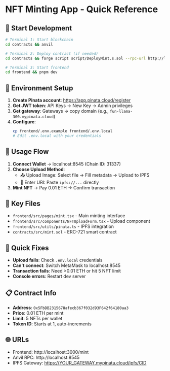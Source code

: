 # NFT Minting App - Quick Reference

## 🚀 Start Development

```bash
# Terminal 1: Start blockchain
cd contracts && anvil

# Terminal 2: Deploy contract (if needed)
cd contracts && forge script script/DeployMint.s.sol --rpc-url http://localhost:8545 --private-key 0xac0974bec39a17e36ba4a6b4d238ff944bacb478cbed5efcae784d7bf4f2ff80 --broadcast

# Terminal 3: Start frontend
cd frontend && pnpm dev
```

## 🔑 Environment Setup

1. **Create Pinata account**: https://app.pinata.cloud/register
2. **Get JWT token**: API Keys → New Key → Admin privileges
3. **Get gateway**: Gateways → copy domain (e.g., `fun-llama-300.mypinata.cloud`)
4. **Configure**:
   ```bash
   cp frontend/.env.example frontend/.env.local
   # Edit .env.local with your credentials
   ```

## 📱 Usage Flow

1. **Connect Wallet** → localhost:8545 (Chain ID: 31337)
2. **Choose Upload Method**:
   - 📤 Upload Image: Select file → Fill metadata → Upload to IPFS
   - 🔗 Enter URI: Paste `ipfs://...` directly
3. **Mint NFT** → Pay 0.01 ETH → Confirm transaction

## 🔧 Key Files

- `frontend/src/pages/mint.tsx` - Main minting interface
- `frontend/src/components/NFTUploadForm.tsx` - Upload component
- `frontend/src/utils/pinata.ts` - IPFS integration
- `contracts/src/mint.sol` - ERC-721 smart contract

## 🐛 Quick Fixes

- **Upload fails**: Check `.env.local` credentials
- **Can't connect**: Switch MetaMask to localhost:8545
- **Transaction fails**: Need >0.01 ETH or hit 5 NFT limit
- **Console errors**: Restart dev server

## 📋 Contract Info

- **Address**: `0x5FbDB2315678afecb367f032d93F642f64180aa3`
- **Price**: 0.01 ETH per mint
- **Limit**: 5 NFTs per wallet
- **Token ID**: Starts at 1, auto-increments

## 🌐 URLs

- Frontend: http://localhost:3000/mint
- Anvil RPC: http://localhost:8545
- IPFS Gateway: https://YOUR_GATEWAY.mypinata.cloud/ipfs/CID
